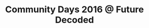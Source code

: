 ---
layout: event
status: 'upcoming'
title: "Community Days 2016 @ Future Decoded"
location: "Palazzo del Ghiaccio, via Piranesi - Milano"
language: "Italian"
eventurl: "http://www.communitydays.it/events/2016/"
eventdate: "20161006"
datetime: "6/10/2016 - 7/10/2016"
sessions:
- title: "Storia di un lavoratore remoto"
  abstract: "Lavoro da remoto, come Solution Architect, per Particular Software; Il lavoro da remoto è fantastico, porta tanta autonomia nella mia vita quotidiana, il problema è che più il team dispersed cresce più la frizione quotidiana aumenta. Obiettivo di questa sessione è rivelare come lavoriamo internamente in Particular Software, come gestiamo la quotidianità, la comunicazione e gli obiettivi di lungo periodo in un'azienda i cui dipendenti sono dispersi su 17 time zone."
  url: "http://www.communitydays.it/events/2016/biz03/"
tags:
- Organizations
---